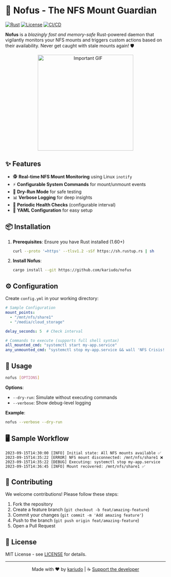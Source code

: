 # 🚀 Nofus - The NFS Mount Guardian

[![Rust](https://img.shields.io/badge/Rust-1.60%2B-orange?logo=rust)](https://www.rust-lang.org/)
[![License](https://img.shields.io/badge/License-MIT-blue.svg)](LICENSE)
[![CI/CD](https://github.com/kariudo/nofus/actions/workflows/rust.yml/badge.svg)](https://github.com/kariudo/nofus/actions)

**Nofus** is a _blazingly fast and memory-safe_ Rust-powered daemon that vigilantly monitors your NFS mounts and triggers custom actions based on their availability. Never get caught with stale mounts again! 🛡️

<p align="center">
  <img src="https://media.giphy.com/media/3o7abKhOpu0NwenH3O/giphy.gif" alt="Important GIF" width="300"/>
</p>

## ✨ Features

- 🕵️ **Real-time NFS Mount Monitoring** using Linux `inotify`
- ⚡ **Configurable System Commands** for mount/unmount events
- 🧪 **Dry-Run Mode** for safe testing
- 📊 **Verbose Logging** for deep insights
- 🔄 **Periodic Health Checks** (configurable interval)
- 📁 **YAML Configuration** for easy setup

## 📦 Installation

1. **Prerequisites**: Ensure you have Rust installed (1.60+)
   ```bash
   curl --proto '=https' --tlsv1.2 -sSf https://sh.rustup.rs | sh
   ```

2. **Install Nofus**:
   ```bash
   cargo install --git https://github.com/kariudo/nofus
   ```

## ⚙️ Configuration

Create `config.yml` in your working directory:

```yaml
# Sample Configuration
mount_points:
  - "/mnt/nfs/share1"
  - "/media/cloud_storage"

delay_seconds: 5  # Check interval

# Commands to execute (supports full shell syntax)
all_mounted_cmd: "systemctl start my-app.service"
any_unmounted_cmd: "systemctl stop my-app.service && wall 'NFS Crisis!'"
```

## 🚦 Usage

```bash
nofus [OPTIONS]
```

**Options**:
- `--dry-run`: Simulate without executing commands
- `--verbose`: Show debug-level logging

**Example**:
```bash
nofus --verbose --dry-run
```

## 🖥️ Sample Workflow

```text
2023-09-15T14:30:00 [INFO] Initial state: All NFS mounts available ✅
2023-09-15T14:35:22 [ERROR] NFS mount disconnected: /mnt/nfs/share1 ❌
2023-09-15T14:35:22 [DEBUG] Executing: systemctl stop my-app.service
2023-09-15T14:36:45 [INFO] Mount recovered: /mnt/nfs/share1 ✅
```

## 🤝 Contributing

We welcome contributions! Please follow these steps:
1. Fork the repository
2. Create a feature branch (`git checkout -b feat/amazing-feature`)
3. Commit your changes (`git commit -m 'Add amazing feature'`)
4. Push to the branch (`git push origin feat/amazing-feature`)
5. Open a Pull Request

## 📜 License

MIT License - see [LICENSE](LICENSE) for details.

---

<p align="center">
  Made with ❤️ by <a href="https://github.com/kariudo">kariudo</a> | 
  ☕ <a href="https://buymeacoffee.com/kariudo">Support the developer</a>
</p>

``` 
